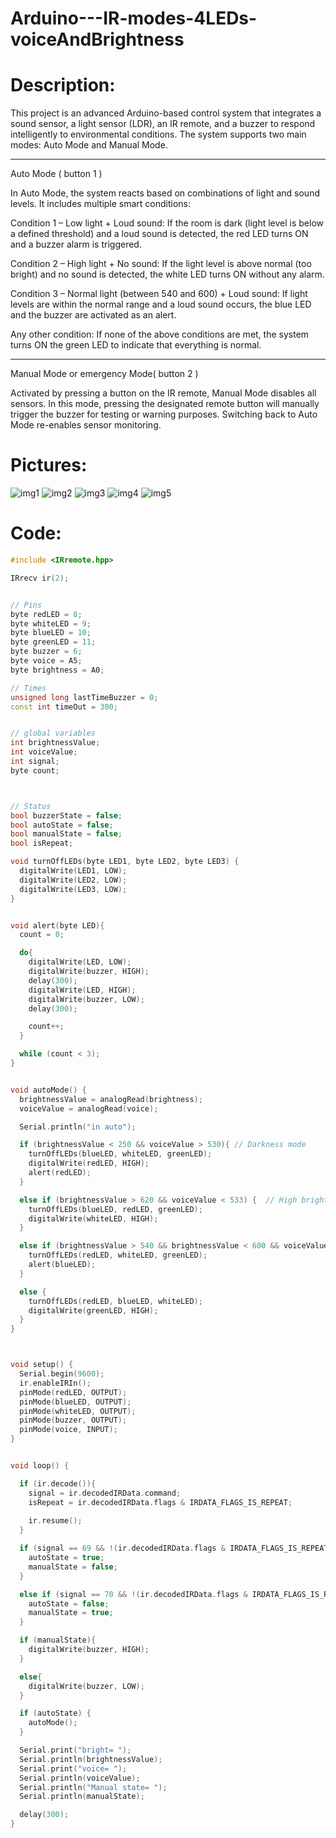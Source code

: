 # Arduino---IR-modes-4LEDs-voiceAndBrightness



# Description:
This project is an advanced Arduino-based control system that integrates a sound sensor, a light sensor (LDR), an IR remote, and a buzzer to respond intelligently to environmental conditions. The system supports two main modes: Auto Mode and Manual Mode.

---

Auto Mode ( button 1 )

In Auto Mode, the system reacts based on combinations of light and sound levels. It includes multiple smart conditions:

Condition 1 – Low light + Loud sound:
If the room is dark (light level is below a defined threshold) and a loud sound is detected, the red LED turns ON and a buzzer alarm is triggered.

Condition 2 – High light + No sound:
If the light level is above normal (too bright) and no sound is detected, the white LED turns ON without any alarm.

Condition 3 – Normal light (between 540 and 600) + Loud sound:
If light levels are within the normal range and a loud sound occurs, the blue LED and the buzzer are activated as an alert.

Any other condition:
If none of the above conditions are met, the system turns ON the green LED to indicate that everything is normal.

---

Manual Mode or emergency Mode( button 2 )

Activated by pressing a button on the IR remote, Manual Mode disables all sensors.
In this mode, pressing the designated remote button will manually trigger the buzzer for testing or warning purposes.
Switching back to Auto Mode re-enables sensor monitoring.


# Pictures:
![img1](Arduino_project_smart_sensors_IR_PART1.jpeg)
![img2](Arduino_project_smart_sensors_IR_PART2.jpeg)
![img3](Arduino_project_smart_sensors_IR_PART3.jpeg)
![img4](Arduino_project_smart_sensors_IR_PART4.jpeg)
![img5](Arduino_project_smart_sensors_IR_PART5.jpeg)



# Code:
```cpp
#include <IRremote.hpp>

IRrecv ir(2);


// Pins
byte redLED = 8;
byte whiteLED = 9;
byte blueLED = 10;
byte greenLED = 11;
byte buzzer = 6;
byte voice = A5;
byte brightness = A0;

// Times
unsigned long lastTimeBuzzer = 0;
const int timeOut = 300;


// global variables
int brightnessValue;
int voiceValue;
int signal;
byte count;



// Status
bool buzzerState = false;
bool autoState = false;
bool manualState = false;
bool isRepeat;

void turnOffLEDs(byte LED1, byte LED2, byte LED3) {
  digitalWrite(LED1, LOW);
  digitalWrite(LED2, LOW);
  digitalWrite(LED3, LOW);
}


void alert(byte LED){
  count = 0;

  do{
    digitalWrite(LED, LOW);
    digitalWrite(buzzer, HIGH);
    delay(300);
    digitalWrite(LED, HIGH);
    digitalWrite(buzzer, LOW);
    delay(300);

    count++;
  }

  while (count < 3);
}


void autoMode() {
  brightnessValue = analogRead(brightness);
  voiceValue = analogRead(voice);

  Serial.println("in auto");

  if (brightnessValue < 250 && voiceValue > 530){ // Darkness mode
    turnOffLEDs(blueLED, whiteLED, greenLED);
    digitalWrite(redLED, HIGH);
    alert(redLED);
  }

  else if (brightnessValue > 620 && voiceValue < 533) {  // High brightness mode
    turnOffLEDs(blueLED, redLED, greenLED);
    digitalWrite(whiteLED, HIGH);
  }

  else if (brightnessValue > 540 && brightnessValue < 600 && voiceValue > 533) {
    turnOffLEDs(redLED, whiteLED, greenLED);
    alert(blueLED);
  }

  else {
    turnOffLEDs(redLED, blueLED, whiteLED);
    digitalWrite(greenLED, HIGH);
  }
}



void setup() {
  Serial.begin(9600);
  ir.enableIRIn();
  pinMode(redLED, OUTPUT);
  pinMode(blueLED, OUTPUT);
  pinMode(whiteLED, OUTPUT);
  pinMode(buzzer, OUTPUT);
  pinMode(voice, INPUT);
}


void loop() {

  if (ir.decode()){
    signal = ir.decodedIRData.command;
    isRepeat = ir.decodedIRData.flags & IRDATA_FLAGS_IS_REPEAT;
    
    ir.resume();
  }

  if (signal == 69 && !(ir.decodedIRData.flags & IRDATA_FLAGS_IS_REPEAT)){
    autoState = true;
    manualState = false;    
  }

  else if (signal == 70 && !(ir.decodedIRData.flags & IRDATA_FLAGS_IS_REPEAT)){
    autoState = false;
    manualState = true;
  }

  if (manualState){
    digitalWrite(buzzer, HIGH);
  }

  else{
    digitalWrite(buzzer, LOW);
  }

  if (autoState) {
    autoMode();
  }

  Serial.print("bright= ");
  Serial.println(brightnessValue);
  Serial.print("voice= ");
  Serial.println(voiceValue);
  Serial.println("Manual state= ");
  Serial.println(manualState);

  delay(300);
}

```
